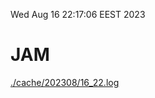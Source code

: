 Wed Aug 16 22:17:06 EEST 2023
# JAM
<a href='./cache/202308/16_22.log'>./cache/202308/16_22.log</a>
